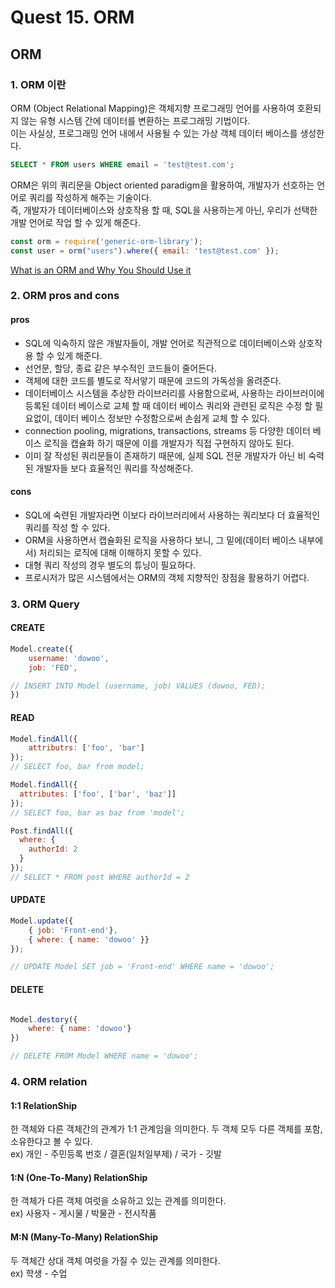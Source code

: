 # Quest 15. ORM

## ORM

### 1. ORM 이란

ORM (Object Relational Mapping)은 객체지향 프로그래밍 언어를 사용하여 호환되지 않는 유형 시스템 간에 데이터를 변환하는 프로그래밍 기법이다.  
이는 사실상, 프로그래밍 언어 내에서 사용될 수 있는 가상 객체 데이터 베이스를 생성한다.

```SQL
SELECT * FROM users WHERE email = 'test@test.com';
```

ORM은 위의 쿼리문을 Object oriented paradigm을 활용하여, 개발자가 선호하는 언어로 쿼리를 작성하게 해주는 기술이다.  
즉, 개발자가 데이터베이스와 상호작용 할 때, SQL을 사용하는게 아닌, 우리가 선택한 개발 언어로 작업 할 수 있게 해준다.

```js
const orm = require('generic-orm-library');
const user = orm("users").where({ email: 'test@test.com' });
```

[What is an ORM and Why You Should Use it](https://blog.bitsrc.io/what-is-an-orm-and-why-you-should-use-it-b2b6f75f5e2a)

### 2. ORM pros and cons

#### pros

* SQL에 익숙하지 않은 개발자들이, 개발 언어로 직관적으로 데이터베이스와 상호작용 할 수 있게 해준다.
* 선언문, 할당, 종료 같은 부수적인 코드들이 줄어든다.
* 객체에 대한 코드를 별도로 작서앟기 때문에 코드의 가독성을 올려준다.
* 데이터베이스 시스템을 추상한 라이브러리를 사용함으로써, 사용하는 라이브러이에 등록된 데이터 베이스로 교체 할 때 데이터 베이스 쿼리와 관련된 로직은 수정 할 필요없이, 데이터 베이스 정보만 수정함으로써 손쉽게 교체 할 수 있다.
* connection pooling, migrations, transactions, streams 등 다양한 데이터 베이스 로직을 캡슐화 하기 때문에 이를 개발자가 직접 구현하지 않아도 된다.
* 이미 잘 작성된 쿼리문들이 존재하기 때문에, 실제 SQL 전문 개발자가 아닌 비 숙력된 개발자들 보다 효율적인 쿼리를 작성해준다.

#### cons

* SQL에 숙련된 개발자라면 이보다 라이브러리에서 사용하는 쿼리보다 더 효율적인 쿼리를 작성 할 수 있다.
* ORM을 사용하면서 캡슐화된 로직을 사용하다 보니, 그 밑에(데이터 베이스 내부에서) 처리되는 로직에 대해 이해하지 못할 수 있다.
* 대형 쿼리 작성의 경우 별도의 튜닝이 필요하다.
* 프로시저가 많은 시스템에서는 ORM의 객체 지향적인 장점을 활용하기 어렵다.

### 3. ORM Query

#### CREATE

```js
Model.create({
    username: 'dowoo',
    job: 'FED',

// INSERT INTO Model (username, job) VALUES (dowoo, FED);
})


```

#### READ

```js
Model.findAll({
    attributrs: ['foo', 'bar']
});
// SELECT foo, bar from model;
```

```js
Model.findAll({
  attributes: ['foo', ['bar', 'baz']]
});
// SELECT foo, bar as baz from 'model';
```

```js
Post.findAll({
  where: {
    authorId: 2
  }
});
// SELECT * FROM post WHERE authorId = 2
```

#### UPDATE

```js
Model.update({
    { job: 'Front-end'},
    { where: { name: 'dowoo' }}
});

// UPDATE Model SET job = 'Front-end' WHERE name = 'dowoo';
```

#### DELETE

```js

Model.destory({
    where: { name: 'dowoo'}
})

// DELETE FROM Model WHERE name = 'dowoo';
```

### 4. ORM relation

#### 1:1 RelationShip

한 객체와 다른 객체간의 관계가 1:1 관계임을 의미한다. 두 객체 모두 다른 객체를 포함, 소유한다고 볼 수 있다.  
ex) 개인 - 주민등록 번호 / 결혼(일처일부제) / 국가 - 깃발

#### 1:N (One-To-Many) RelationShip

한 객체가 다른 객체 여럿을 소유하고 있는 관계를 의미한다.  
ex) 사용자 - 게시물 / 박물관 - 전시작품

#### M:N (Many-To-Many) RelationShip

두 객체간 상대 객체 여럿을 가질 수 있는 관계를 의미한다.  
ex) 학생 - 수업
